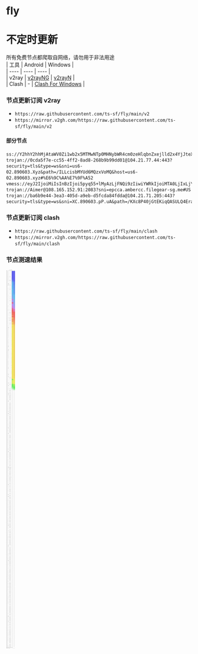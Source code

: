 # fly
# 不定时更新
所有免费节点都爬取自网络，请勿用于非法用途  
|  工具  | Android  | Windows  |  
|  ----  | ----   | ----  |  
| v2ray  | [v2rayNG](https://github.com/2dust/v2rayNG/releases) | [v2rayN](https://github.com/2dust/v2rayN/releases) |  
| Clash  | - | [Clash For Windows](https://github.com/2dust/clashN/releases) | 
  
### 节点更新订阅  v2ray
- `https://raw.githubusercontent.com/ts-sf/fly/main/v2`  
- `https://mirror.v2gh.com/https://raw.githubusercontent.com/ts-sf/fly/main/v2`  

#### 部分节点  
``` 
ss://Y2hhY2hhMjAtaWV0Zi1wb2x5MTMwNTp0MHNybWR4cm0zeHlqbnZxejlld2x4YjJteXE3cmp1dg==@35.72.184.29:2377#%E6%9C%AA%E7%9F%A5
trojan://0cda5f7e-cc55-4ff2-8ad8-268b9b99dd01@104.21.77.44:443?security=tls&type=ws&sni=us6-02.890603.Xyz&path=/ILLcisbMYUd6MQzxVoMQ&host=us6-02.890603.xyz#%E6%9C%AA%E7%9F%A52
vmess://eyJ2IjoiMiIsInBzIjoi5pyq55+lMyAzLjFNQi9zIiwiYWRkIjoiMTA0LjIxLjY0LjEiLCJwb3J0IjoiMjA4NyIsImlkIjoiMDI0NWMyZDQtMGFkMS00ZjBmLWViOWMtZmJkNWYxYzQ3YmU3IiwiYWlkIjoiMCIsInNjeSI6ImF1dG8iLCJuZXQiOiJ3cyIsInR5cGUiOiIiLCJob3N0IjoicmFrMi44OTA2MDMueHl6IiwicGF0aCI6Ii8iLCJ0bHMiOiJ0bHMiLCJzbmkiOiJyYWsyLjg5MDYwMy54eXoiLCJ0ZXN0X25hbWUiOiIzIn0=
trojan://Aimer@108.165.152.91:2083?sni=epcca.ambercc.filegear-sg.me#US
trojan://ba6b9e44-3ea3-405d-a9eb-d5fcda84fdda@104.21.71.205:443?security=tls&type=ws&sni=XC.890603.pP.uA&path=/KXc8P40jGtEKiqQASULQ4Era5IOo&host=xc.890603.pp.ua#%E6%9C%AA%E7%9F%A54
```
### 节点更新订阅  clash
- `https://raw.githubusercontent.com/ts-sf/fly/main/clash`  
- `https://mirror.v2gh.com/https://raw.githubusercontent.com/ts-sf/fly/main/clash`  

### 节点测速结果
![image](traffic.png)
